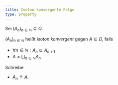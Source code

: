 ```yaml
---
title: Isoton konvergente Folge
type: property
---
```


Sei $(A_n)_{n \in \mathbb{N}} \subseteq \Omega$.

$(A_n)_{n \in \mathbb{N}}$ heißt *isoton konvergent* gegen $A \subseteq \Omega$, falls
- $\forall n \in \mathbb{N} : A_n \subseteq A_{n + 1}$
- $A = \bigcup_{n \in \mathbb{N}}  A_n$

Schreibe
- $A_n \uparrow A$.
